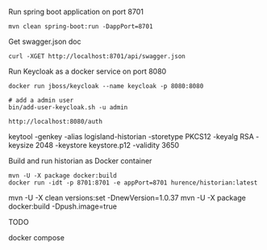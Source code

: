 Run spring boot application on port 8701
    
    mvn clean spring-boot:run -DappPort=8701


Get swagger.json doc

    curl -XGET http://localhost:8701/api/swagger.json


Run Keycloak as a docker service on port 8080
    
    docker run jboss/keycloak --name keycloak -p 8080:8080

    # add a admin user
    bin/add-user-keycloak.sh -u admin
    
    http://localhost:8080/auth


 keytool -genkey -alias logisland-historian -storetype PKCS12 -keyalg RSA -keysize 2048  -keystore keystore.p12 -validity 3650
 
 
 
Build and run historian as Docker container
 
    mvn -U -X package docker:build
    docker run -idt -p 8701:8701 -e appPort=8701 hurence/historian:latest



mvn -U -X clean versions:set -DnewVersion=1.0.37
mvn -U -X package docker:build -Dpush.image=true



TODO

docker compose